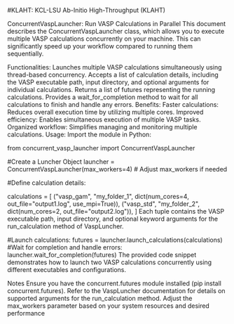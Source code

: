 #KLAHT: KCL-LSU Ab-Initio High-Throughput (KLAHT)

ConcurrentVaspLauncher: Run VASP Calculations in Parallel
This document describes the ConcurrentVaspLauncher class, which allows you to execute multiple VASP calculations concurrently on your machine. This can significantly speed up your workflow compared to running them sequentially.

Functionalities:
Launches multiple VASP calculations simultaneously using thread-based concurrency.
Accepts a list of calculation details, including the VASP executable path, input directory, and optional arguments for individual calculations.
Returns a list of futures representing the running calculations.
Provides a wait_for_completion method to wait for all calculations to finish and handle any errors.
Benefits:
Faster calculations: Reduces overall execution time by utilizing multiple cores.
Improved efficiency: Enables simultaneous execution of multiple VASP tasks.
Organized workflow: Simplifies managing and monitoring multiple calculations.
Usage:
Import the module in Python:

from concurrent_vasp_launcher import ConcurrentVaspLauncher

#Create a Luncher Object
launcher = ConcurrentVaspLauncher(max_workers=4)  # Adjust max_workers if needed

#Define calculation details:

calculations = [
    ("vasp_gam", "my_folder_1", dict(num_cores=4, out_file="output1.log", use_mpi=True)),
    ("vasp_std", "my_folder_2", dict(num_cores=2, out_file="output2.log")),
]
Each tuple contains the VASP executable path, input directory, and optional keyword arguments for the run_calculation method of VaspLuncher.

#Launch calculations:
futures = launcher.launch_calculations(calculations)
#Wait for completion and handle errors:
launcher.wait_for_completion(futures)
The provided code snippet demonstrates how to launch two VASP calculations concurrently using different executables and configurations.

Notes
Ensure you have the concurrent.futures module installed (pip install concurrent.futures).
Refer to the VaspLuncher documentation for details on supported arguments for the run_calculation method.
Adjust the max_workers parameter based on your system resources and desired performance
